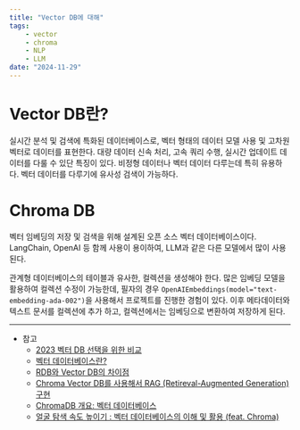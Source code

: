 ```yaml
---
title: "Vector DB에 대해"
tags:
    - vector
    - chroma
	- NLP
	- LLM
date: "2024-11-29"
---
```


# Vector DB란?
실시간 분석 및 검색에 특화된 데이터베이스로, 벡터 형태의 데이터 모델 사용 및 고차원 벡터로 데이터를 표현한다.
대량 데이터 신속 처리, 고속 쿼리 수행, 실시간 업데이트 데이터를 다룰 수 있단 특징이 있다.
비정형 데이터나 벡터 데이터 다루는데 특히 유용하다. 벡터 데이터를 다루기에 유사성 검색이 가능하다.

# Chroma DB
벡터 임베딩의 저장 및 검색을 위해 설계된 오픈 소스 벡터 데이터베이스이다.
LangChain, OpenAI 등 함께 사용이 용이하여, LLM과 같은 다른 모델에서 많이 사용된다.

관계형 데이터베이스의 테이블과 유사한, 컬렉션을 생성해야 한다.
많은 임베딩 모델을 활용하여 컬렉션 수정이 가능한데, 필자의 경우 `OpenAIEmbeddings(model="text-embedding-ada-002")`을 사용해서 프로젝트를 진행한 경험이 있다.
이후 메타데이터와 텍스트 문서를 컬렉션에 추가 하고, 컬렉션에서는 임베딩으로 변환하여 저장하게 된다.

---

- 참고
	- [2023 벡터 DB 선택을 위한 비교](https://discuss.pytorch.kr/t/2023-picking-a-vector-database-a-comparison-and-guide-for-2023/2625)
	- [벡터 데이터베이스란?](https://www.elastic.co/kr/what-is/vector-database)
	- [RDB와 Vector DB의 차이점](https://kosena.tistory.com/87)
	- [Chroma Vector DB를 사용해서 RAG (Retireval-Augmented Generation) 구현](https://rfriend.tistory.com/832)
	- [ChromaDB 개요: 벡터 데이터베이스](https://www.jiniai.biz/2023/10/29/chromadb-개요-벡터-데이터베이스)
	- [얼굴 탐색 속도 높이기 : 벡터 데이터베이스의 이해 및 활용 (feat. Chroma)](https://blog.kbanknow.com/66)